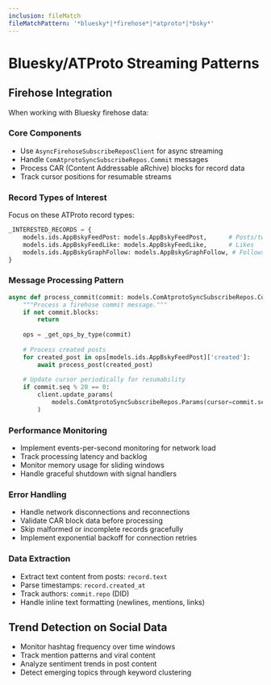 ```yaml
---
inclusion: fileMatch
fileMatchPattern: '*bluesky*|*firehose*|*atproto*|*bsky*'
---
```


# Bluesky/ATProto Streaming Patterns

## Firehose Integration
When working with Bluesky firehose data:

### Core Components
- Use `AsyncFirehoseSubscribeReposClient` for async streaming
- Handle `ComAtprotoSyncSubscribeRepos.Commit` messages
- Process CAR (Content Addressable aRchive) blocks for record data
- Track cursor positions for resumable streams

### Record Types of Interest
Focus on these ATProto record types:
```python
_INTERESTED_RECORDS = {
    models.ids.AppBskyFeedPost: models.AppBskyFeedPost,      # Posts/tweets
    models.ids.AppBskyFeedLike: models.AppBskyFeedLike,      # Likes
    models.ids.AppBskyGraphFollow: models.AppBskyGraphFollow, # Follows
}
```

### Message Processing Pattern
```python
async def process_commit(commit: models.ComAtprotoSyncSubscribeRepos.Commit) -> None:
    """Process a firehose commit message."""
    if not commit.blocks:
        return
    
    ops = _get_ops_by_type(commit)
    
    # Process created posts
    for created_post in ops[models.ids.AppBskyFeedPost]['created']:
        await process_post(created_post)
    
    # Update cursor periodically for resumability
    if commit.seq % 20 == 0:
        client.update_params(
            models.ComAtprotoSyncSubscribeRepos.Params(cursor=commit.seq)
        )
```

### Performance Monitoring
- Implement events-per-second monitoring for network load
- Track processing latency and backlog
- Monitor memory usage for sliding windows
- Handle graceful shutdown with signal handlers

### Error Handling
- Handle network disconnections and reconnections
- Validate CAR block data before processing
- Skip malformed or incomplete records gracefully
- Implement exponential backoff for connection retries

### Data Extraction
- Extract text content from posts: `record.text`
- Parse timestamps: `record.created_at`
- Track authors: `commit.repo` (DID)
- Handle inline text formatting (newlines, mentions, links)

## Trend Detection on Social Data
- Monitor hashtag frequency over time windows
- Track mention patterns and viral content
- Analyze sentiment trends in post content
- Detect emerging topics through keyword clustering